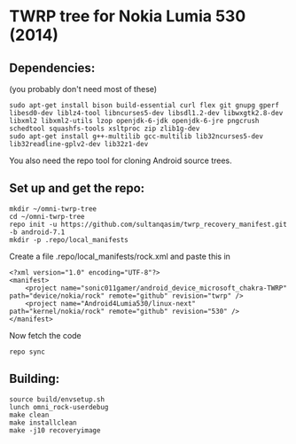 # TWRP tree for Nokia Lumia 530 (2014)

## Dependencies:
(you probably don't need most of these)
```
sudo apt-get install bison build-essential curl flex git gnupg gperf libesd0-dev liblz4-tool libncurses5-dev libsdl1.2-dev libwxgtk2.8-dev libxml2 libxml2-utils lzop openjdk-6-jdk openjdk-6-jre pngcrush schedtool squashfs-tools xsltproc zip zlib1g-dev
sudo apt-get install g++-multilib gcc-multilib lib32ncurses5-dev lib32readline-gplv2-dev lib32z1-dev
```
You also need the repo tool for cloning Android source trees.

## Set up and get the repo:
```
mkdir ~/omni-twrp-tree
cd ~/omni-twrp-tree
repo init -u https://github.com/sultanqasim/twrp_recovery_manifest.git -b android-7.1
mkdir -p .repo/local_manifests
```

Create a file .repo/local\_manifests/rock.xml and paste this in
```
<?xml version="1.0" encoding="UTF-8"?>
<manifest>
    <project name="sonic011gamer/android_device_microsoft_chakra-TWRP" path="device/nokia/rock" remote="github" revision="twrp" />
    <project name="Android4Lumia530/linux-next" path="kernel/nokia/rock" remote="github" revision="530" />
</manifest>
```

Now fetch the code
```
repo sync
```

## Building:
```
source build/envsetup.sh
lunch omni_rock-userdebug
make clean
make installclean
make -j10 recoveryimage
```
